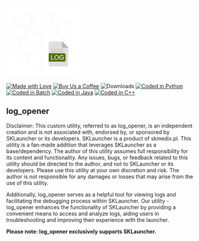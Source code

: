 ![Icon](icons/icon.png)

[![Made with Love](https://img.shields.io/badge/Made%20with-%E2%9D%A4%EF%B8%8F-red?style=for-the-badge)](https://github.com/Cpt-P/log_opener)
[![Buy Us a Coffee](https://img.shields.io/badge/Buy_Us_A_Coffee-FFDD00?style=for-the-badge&logo=buy-me-a-coffee&logoColor=black)](https://www.buymeacoffee.com/intosinss)
![Downloads](https://img.shields.io/github/license/Cpt-P/log_opener.svg?style=for-the-badge)
[![Coded in Python](https://img.shields.io/badge/Coded%20in-Python-3670A0?style=for-the-badge&logo=python)](https://www.python.org/)
[![Coded in Batch](https://img.shields.io/badge/Coded%20in-Batch-brightgreen?style=for-the-badge)](https://en.wikipedia.org/wiki/Batch_file)
[![Coded in Java](https://img.shields.io/badge/Coded%20in-Java-e76f00?style=for-the-badge&logo=openjdk)](https://www.java.com/)
[![Coded in C++](https://img.shields.io/badge/Coded%20in-C%2B%2B-00599C?style=for-the-badge&logo=cplusplus)](https://isocpp.org/)

## log_opener

Disclaimer: This custom utility, referred to as log_opener, is an independent creation and is not associated with, endorsed by, or sponsored by SKLauncher or its developers. SKLauncher is a product of skmedix.pl. This utility is a fan-made addition that leverages SKLauncher as a base/dependency. The author of this utility assumes full responsibility for its content and functionality. Any issues, bugs, or feedback related to this utility should be directed to the author, and not to SKLauncher or its developers. Please use this utility at your own discretion and risk. The author is not responsible for any damages or losses that may arise from the use of this utility.

Additionally, log_opener serves as a helpful tool for viewing logs and facilitating the debugging process within SKLauncher. Our utility - log_opener enhances the functionality of SKLauncher by providing a convenient means to access and analyze logs, aiding users in troubleshooting and improving their experience with the launcher.

**Please note: log_opener exclusively supports SKLauncher.**
